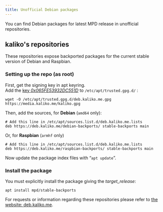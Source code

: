 ```yaml
---
title: Unofficial Debian packages
---
```


You can find Debian packages for latest MPD release in unofficial repositories.

## kaliko's repositories

These repositories expose backported packages for the current stable version of
Debian and Raspbian.

### Setting up the repo (as root)

First, get the signing key in apt keyring.  
Add the [key *0x065FE53932DC551D*](https://media.kaliko.me/kaliko.gpg) to `/etc/apt/trusted.gpg.d/` :

    wget -O /etc/apt/trusted.gpg.d/deb.kaliko.me.gpg https://media.kaliko.me/kaliko.gpg

Then, add the sources, for **Debian** (`amd64` only):

    # Add this line in /etc/apt/sources.list.d/deb.kaliko.me.lists
    deb https://deb.kaliko.me/debian-backports/ stable-backports main

Or, for **Raspbian** (`armhf` only)

    # Add this line in /etc/apt/sources.list.d/deb.kaliko.me.lists
    deb https://deb.kaliko.me/raspbian-backports/ stable-backports main

Now update the package index files with “`apt update`”.  

### Install the package

You must explicitly install the package giving the *target_release*:

    apt install mpd/stable-backports

For requests or information regarding these repositories please refer to [the website: deb.kaliko.me](https://deb.kaliko.me).

[modeline]: # ( vim: set fenc=utf-8 spell spl=en conceallevel=0: )
